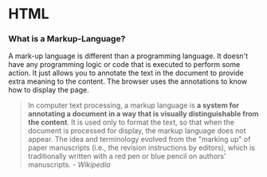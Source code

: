 # HTML

### What is a Markup-Language?

A mark-up language is different than a programming language. It doesn't have any programming logic or code that is executed to perform some action. It just allows you to annotate the text in the document to provide extra meaning to the content. The browser uses the annotations to know how to display the page.

> In computer text processing, a markup language is **a system for annotating a document in a way that is visually distinguishable from the content**. It is used only to format the text, so that when the document is processed for display, the markup language does not appear. The idea and terminology evolved from the "marking up" of paper manuscripts \(i.e., the revision instructions by editors\), which is traditionally written with a red pen or blue pencil on authors' manuscripts. - _Wikipedia_

